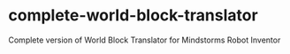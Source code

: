 # complete-world-block-translator
Complete version of World Block Translator for Mindstorms Robot Inventor
